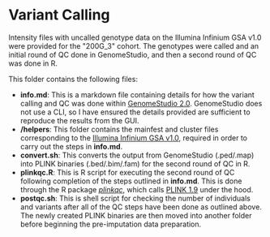 # Variant Calling

Intensity files with uncalled genotype data on the Illumina Infinium GSA v1.0 were provided for the "200G_3" cohort. The genotypes were called and an initial round of QC done in GenomeStudio, and then a second round of QC was done in R.

This folder contains the following files:
* **info.md**: This is a markdown file containing details for how the variant calling and QC was done within [GenomeStudio 2.0][genomestudio]. GenomeStudio does not use a CLI, so I have ensured the details provided are sufficient to reproduce the results from the GUI.
* **/helpers**: This folder contains the mainfest and cluster files corresponding to the [Illumina Infinium GSA v1.0][gsa], required in order to carry out the steps in **info.md**.
* **convert.sh**: This converts the output from GenomeStudio (.ped/.map) into PLINK binaries (.bed/.bim/.fam) for the second round of QC in R.
* **plinkqc.R**: This is R script for executing the second round of QC following completion of the steps outlined in **info.md**. This is done through the R package [*plinkqc*][plinkqc], which calls [PLINK 1.9][plink] under the hood.
* **postqc.sh**: This is shell script for checking the number of individuals and variants after all of the QC steps have been done as outlined above. The newly created PLINK binaries are then moved into another folder before beginning the pre-imputation data preparation.

[genomestudio]: https://emea.support.illumina.com/array/array_software/genomestudio/downloads.html
[gsa]: https://emea.support.illumina.com/array/array_kits/infinium-global-screening-array/downloads.html
[plink]: https://www.cog-genomics.org/plink/
[plinkqc]: https://meyer-lab-cshl.github.io/plinkQC/articles/plinkQC.html
